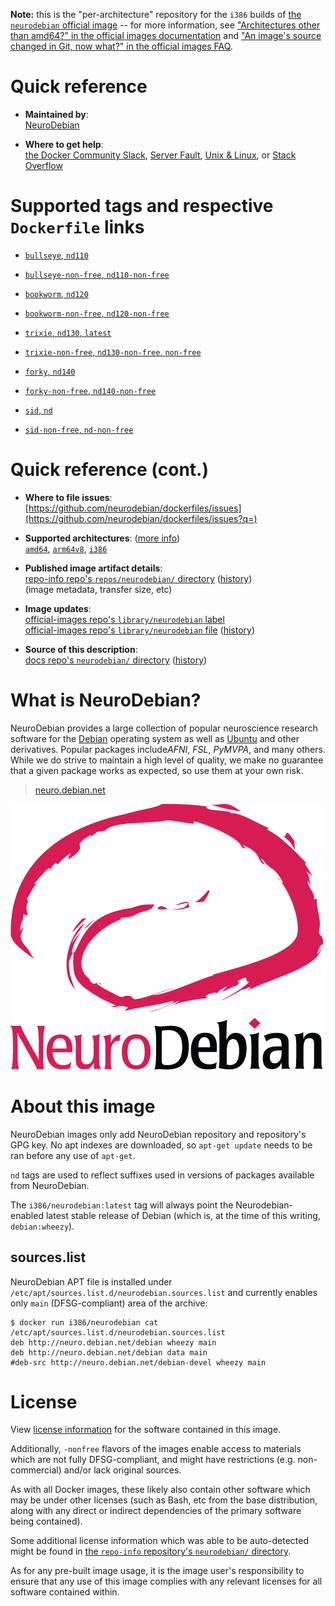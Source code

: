 <!--

********************************************************************************

WARNING:

    DO NOT EDIT "neurodebian/README.md"

    IT IS AUTO-GENERATED

    (from the other files in "neurodebian/" combined with a set of templates)

********************************************************************************

-->

**Note:** this is the "per-architecture" repository for the `i386` builds of [the `neurodebian` official image](https://hub.docker.com/_/neurodebian) -- for more information, see ["Architectures other than amd64?" in the official images documentation](https://github.com/docker-library/official-images#architectures-other-than-amd64) and ["An image's source changed in Git, now what?" in the official images FAQ](https://github.com/docker-library/faq#an-images-source-changed-in-git-now-what).

# Quick reference

-	**Maintained by**:  
	[NeuroDebian](https://github.com/neurodebian/dockerfiles)

-	**Where to get help**:  
	[the Docker Community Slack](https://dockr.ly/comm-slack), [Server Fault](https://serverfault.com/help/on-topic), [Unix & Linux](https://unix.stackexchange.com/help/on-topic), or [Stack Overflow](https://stackoverflow.com/help/on-topic)

# Supported tags and respective `Dockerfile` links

-	[`bullseye`, `nd110`](https://github.com/neurodebian/dockerfiles/blob/763e5953e63f2e0f46d2304dfd6c2f051ca378ca/dockerfiles/bullseye/Dockerfile)

-	[`bullseye-non-free`, `nd110-non-free`](https://github.com/neurodebian/dockerfiles/blob/763e5953e63f2e0f46d2304dfd6c2f051ca378ca/dockerfiles/bullseye-non-free/Dockerfile)

-	[`bookworm`, `nd120`](https://github.com/neurodebian/dockerfiles/blob/763e5953e63f2e0f46d2304dfd6c2f051ca378ca/dockerfiles/bookworm/Dockerfile)

-	[`bookworm-non-free`, `nd120-non-free`](https://github.com/neurodebian/dockerfiles/blob/763e5953e63f2e0f46d2304dfd6c2f051ca378ca/dockerfiles/bookworm-non-free/Dockerfile)

-	[`trixie`, `nd130`, `latest`](https://github.com/neurodebian/dockerfiles/blob/763e5953e63f2e0f46d2304dfd6c2f051ca378ca/dockerfiles/trixie/Dockerfile)

-	[`trixie-non-free`, `nd130-non-free`, `non-free`](https://github.com/neurodebian/dockerfiles/blob/763e5953e63f2e0f46d2304dfd6c2f051ca378ca/dockerfiles/trixie-non-free/Dockerfile)

-	[`forky`, `nd140`](https://github.com/neurodebian/dockerfiles/blob/763e5953e63f2e0f46d2304dfd6c2f051ca378ca/dockerfiles/forky/Dockerfile)

-	[`forky-non-free`, `nd140-non-free`](https://github.com/neurodebian/dockerfiles/blob/763e5953e63f2e0f46d2304dfd6c2f051ca378ca/dockerfiles/forky-non-free/Dockerfile)

-	[`sid`, `nd`](https://github.com/neurodebian/dockerfiles/blob/763e5953e63f2e0f46d2304dfd6c2f051ca378ca/dockerfiles/sid/Dockerfile)

-	[`sid-non-free`, `nd-non-free`](https://github.com/neurodebian/dockerfiles/blob/763e5953e63f2e0f46d2304dfd6c2f051ca378ca/dockerfiles/sid-non-free/Dockerfile)

# Quick reference (cont.)

-	**Where to file issues**:  
	[https://github.com/neurodebian/dockerfiles/issues](https://github.com/neurodebian/dockerfiles/issues?q=)

-	**Supported architectures**: ([more info](https://github.com/docker-library/official-images#architectures-other-than-amd64))  
	[`amd64`](https://hub.docker.com/r/amd64/neurodebian/), [`arm64v8`](https://hub.docker.com/r/arm64v8/neurodebian/), [`i386`](https://hub.docker.com/r/i386/neurodebian/)

-	**Published image artifact details**:  
	[repo-info repo's `repos/neurodebian/` directory](https://github.com/docker-library/repo-info/blob/master/repos/neurodebian) ([history](https://github.com/docker-library/repo-info/commits/master/repos/neurodebian))  
	(image metadata, transfer size, etc)

-	**Image updates**:  
	[official-images repo's `library/neurodebian` label](https://github.com/docker-library/official-images/issues?q=label%3Alibrary%2Fneurodebian)  
	[official-images repo's `library/neurodebian` file](https://github.com/docker-library/official-images/blob/master/library/neurodebian) ([history](https://github.com/docker-library/official-images/commits/master/library/neurodebian))

-	**Source of this description**:  
	[docs repo's `neurodebian/` directory](https://github.com/docker-library/docs/tree/master/neurodebian) ([history](https://github.com/docker-library/docs/commits/master/neurodebian))

# What is NeuroDebian?

NeuroDebian provides a large collection of popular neuroscience research software for the [Debian](http://www.debian.org) operating system as well as [Ubuntu](http://www.ubuntu.com) and other derivatives. Popular packages include*AFNI*, *FSL*, *PyMVPA*, and many others. While we do strive to maintain a high level of quality, we make no guarantee that a given package works as expected, so use them at your own risk.

> [neuro.debian.net](http://neuro.debian.net/)

![logo](https://raw.githubusercontent.com/docker-library/docs/90ee9ce81aa27322936d7faf585ffc45b7def890/neurodebian/logo.png)

# About this image

NeuroDebian images only add NeuroDebian repository and repository's GPG key. No apt indexes are downloaded, so `apt-get update` needs to be ran before any use of `apt-get`.

`nd` tags are used to reflect suffixes used in versions of packages available from NeuroDebian.

The `i386/neurodebian:latest` tag will always point the Neurodebian-enabled latest stable release of Debian (which is, at the time of this writing, `debian:wheezy`).

## sources.list

NeuroDebian APT file is installed under `/etc/apt/sources.list.d/neurodebian.sources.list` and currently enables only `main` (DFSG-compliant) area of the archive:

```console
$ docker run i386/neurodebian cat /etc/apt/sources.list.d/neurodebian.sources.list
deb http://neuro.debian.net/debian wheezy main
deb http://neuro.debian.net/debian data main
#deb-src http://neuro.debian.net/debian-devel wheezy main
```

# License

View [license information](https://www.debian.org/social_contract#guidelines) for the software contained in this image.

Additionally, `-nonfree` flavors of the images enable access to materials which are not fully DFSG-compliant, and might have restrictions (e.g. non-commercial) and/or lack original sources.

As with all Docker images, these likely also contain other software which may be under other licenses (such as Bash, etc from the base distribution, along with any direct or indirect dependencies of the primary software being contained).

Some additional license information which was able to be auto-detected might be found in [the `repo-info` repository's `neurodebian/` directory](https://github.com/docker-library/repo-info/tree/master/repos/neurodebian).

As for any pre-built image usage, it is the image user's responsibility to ensure that any use of this image complies with any relevant licenses for all software contained within.
